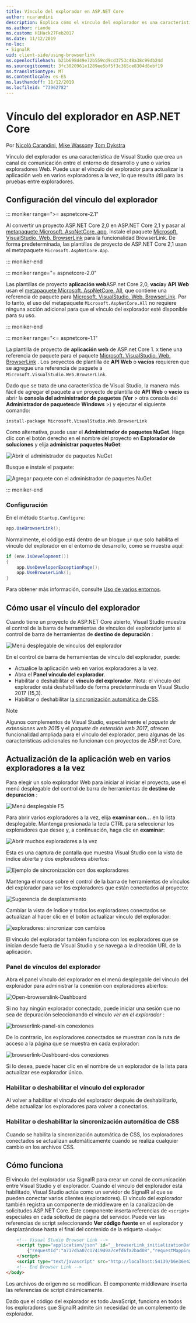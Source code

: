 ```yaml
---
title: Vínculo del explorador en ASP.NET Core
author: ncarandini
description: Explica cómo el vínculo del explorador es una característica de Visual Studio que vincula el entorno de desarrollo con uno o más exploradores Web.
ms.author: riande
ms.custom: H1Hack27Feb2017
ms.date: 11/12/2019
no-loc:
- SignalR
uid: client-side/using-browserlink
ms.openlocfilehash: b21b698d49e72b559cd9cd3753c48a38c99db24d
ms.sourcegitcommit: 3fc3020961e1289ee5bf5f3c365ce8304d8ebf19
ms.translationtype: MT
ms.contentlocale: es-ES
ms.lasthandoff: 11/12/2019
ms.locfileid: "73962782"
---
```

# <a name="browser-link-in-aspnet-core"></a>Vínculo del explorador en ASP.NET Core

Por [Nicolò Carandini](https://github.com/ncarandini), [Mike Wasson](https://github.com/MikeWasson)y [Tom Dykstra](https://github.com/tdykstra)

Vínculo del explorador es una característica de Visual Studio que crea un canal de comunicación entre el entorno de desarrollo y uno o varios exploradores Web. Puede usar el vínculo del explorador para actualizar la aplicación web en varios exploradores a la vez, lo que resulta útil para las pruebas entre exploradores.

## <a name="browser-link-setup"></a>Configuración del vínculo del explorador

::: moniker range=">= aspnetcore-2.1"

Al convertir un proyecto ASP.NET Core 2,0 en ASP.NET Core 2,1 y pasar al [metapaquete Microsoft. AspNetCore. app](xref:fundamentals/metapackage-app), instale el paquete [Microsoft. VisualStudio. Web. BrowserLink](https://www.nuget.org/packages/Microsoft.VisualStudio.Web.BrowserLink/) para la funcionalidad BrowserLink. De forma predeterminada, las plantillas de proyecto de ASP.NET Core 2,1 usan el metapaquete `Microsoft.AspNetCore.App`.

::: moniker-end

::: moniker range="= aspnetcore-2.0"

Las plantillas de proyecto **aplicación web**ASP.net Core 2,0, **vacía**y **API Web** usan el [metapaquete Microsoft. AspNetCore. All](xref:fundamentals/metapackage), que contiene una referencia de paquete para [Microsoft. VisualStudio. Web. BrowserLink](https://www.nuget.org/packages/Microsoft.VisualStudio.Web.BrowserLink/). Por lo tanto, el uso del metapaquete `Microsoft.AspNetCore.All` no requiere ninguna acción adicional para que el vínculo del explorador esté disponible para su uso.

::: moniker-end

::: moniker range="<= aspnetcore-1.1"

La plantilla de proyecto de **aplicación web** de ASP.net Core 1. x tiene una referencia de paquete para el paquete [Microsoft. VisualStudio. Web. BrowserLink](https://www.nuget.org/packages/Microsoft.VisualStudio.Web.BrowserLink/) . Los proyectos de plantilla de **API Web** o **vacíos** requieren que se agregue una referencia de paquete a `Microsoft.VisualStudio.Web.BrowserLink`.

Dado que se trata de una característica de Visual Studio, la manera más fácil de agregar el paquete a un proyecto de plantilla de **API Web** o **vacío** es abrir la **consola del administrador de paquetes** (**Ver** > otra consola del **Administrador de paquetes**de **Windows** >) y ejecutar el siguiente comando:

```console
install-package Microsoft.VisualStudio.Web.BrowserLink
```

Como alternativa, puede usar el **Administrador de paquetes NuGet**. Haga clic con el botón derecho en el nombre del proyecto en **Explorador de soluciones** y elija **administrar paquetes NuGet**:

![Abrir el administrador de paquetes NuGet](using-browserlink/_static/open-nuget-package-manager.png)

Busque e instale el paquete:

![Agregar paquete con el administrador de paquetes NuGet](using-browserlink/_static/add-package-with-nuget-package-manager.png)

::: moniker-end

### <a name="configuration"></a>Configuración

En el método `Startup.Configure`:

```csharp
app.UseBrowserLink();
```

Normalmente, el código está dentro de un bloque `if` que solo habilita el vínculo del explorador en el entorno de desarrollo, como se muestra aquí:

```csharp
if (env.IsDevelopment())
{
    app.UseDeveloperExceptionPage();
    app.UseBrowserLink();
}
```

Para obtener más información, consulte [Uso de varios entornos](xref:fundamentals/environments).

## <a name="how-to-use-browser-link"></a>Cómo usar el vínculo del explorador

Cuando tiene un proyecto de ASP.NET Core abierto, Visual Studio muestra el control de la barra de herramientas de vínculos del explorador junto al control de barra de herramientas de **destino de depuración** :

![Menú desplegable de vínculos del explorador](using-browserlink/_static/browserLink-dropdown-menu.png)

En el control de barra de herramientas de vínculo del explorador, puede:

* Actualice la aplicación web en varios exploradores a la vez.
* Abra el **Panel vínculo del explorador**.
* Habilitar o deshabilitar el **vínculo del explorador**. Nota: el vínculo del explorador está deshabilitado de forma predeterminada en Visual Studio 2017 (15,3).
* Habilitar o deshabilitar [la sincronización automática de CSS](#enable-or-disable-css-auto-sync).

> [!NOTE]
> Algunos complementos de Visual Studio, especialmente el *paquete de extensiones web 2015* y el *paquete de extensión web 2017*, ofrecen funcionalidad ampliada para el vínculo del explorador, pero algunas de las características adicionales no funcionan con proyectos de ASP.net Core.

## <a name="refresh-the-web-app-in-several-browsers-at-once"></a>Actualización de la aplicación web en varios exploradores a la vez

Para elegir un solo explorador Web para iniciar al iniciar el proyecto, use el menú desplegable del control de barra de herramientas de **destino de depuración** :

![Menú desplegable F5](using-browserlink/_static/debug-target-dropdown-menu.png)

Para abrir varios exploradores a la vez, elija **examinar con...** en la lista desplegable. Mantenga presionada la tecla CTRL para seleccionar los exploradores que desee y, a continuación, haga clic en **examinar**:

![Abrir muchos exploradores a la vez](using-browserlink/_static/open-many-browsers-at-once.png)

Esta es una captura de pantalla que muestra Visual Studio con la vista de índice abierta y dos exploradores abiertos:

![Ejemplo de sincronización con dos exploradores](using-browserlink/_static/sync-with-two-browsers-example.png)

Mantenga el mouse sobre el control de la barra de herramientas de vínculos del explorador para ver los exploradores que están conectados al proyecto:

![Sugerencia de desplazamiento](using-browserlink/_static/hoover-tip.png)

Cambiar la vista de índice y todos los exploradores conectados se actualizan al hacer clic en el botón actualizar vínculo del explorador:

![exploradores: sincronizar con cambios](using-browserlink/_static/browsers-sync-to-changes.png)

El vínculo del explorador también funciona con los exploradores que se inician desde fuera de Visual Studio y se navega a la dirección URL de la aplicación.

### <a name="the-browser-link-dashboard"></a>Panel de vínculos del explorador

Abra el panel vínculo del explorador en el menú desplegable del vínculo del explorador para administrar la conexión con exploradores abiertos:

![Open-browserslink-Dashboard](using-browserlink/_static/open-browserlink-dashboard.png)

Si no hay ningún explorador conectado, puede iniciar una sesión que no sea de depuración seleccionando el vínculo *ver en el explorador* :

![browserlink-panel-sin conexiones](using-browserlink/_static/browserlink-dashboard-no-connections.png)

De lo contrario, los exploradores conectados se muestran con la ruta de acceso a la página que se muestra en cada explorador:

![browserlink-Dashboard-dos conexiones](using-browserlink/_static/browserlink-dashboard-two-connections.png)

Si lo desea, puede hacer clic en el nombre de un explorador de la lista para actualizar ese explorador único.

### <a name="enable-or-disable-browser-link"></a>Habilitar o deshabilitar el vínculo del explorador

Al volver a habilitar el vínculo del explorador después de deshabilitarlo, debe actualizar los exploradores para volver a conectarlos.

### <a name="enable-or-disable-css-auto-sync"></a>Habilitar o deshabilitar la sincronización automática de CSS

Cuando se habilita la sincronización automática de CSS, los exploradores conectados se actualizan automáticamente cuando se realiza cualquier cambio en los archivos CSS.

## <a name="how-it-works"></a>Cómo funciona

El vínculo del explorador usa SignalR para crear un canal de comunicación entre Visual Studio y el explorador. Cuando el vínculo del explorador está habilitado, Visual Studio actúa como un servidor de SignalR al que se pueden conectar varios clientes (exploradores). El vínculo del explorador también registra un componente de middleware en la canalización de solicitudes ASP.NET Core. Este componente inserta referencias de `<script>` especiales en cada solicitud de página del servidor. Puede ver las referencias de script seleccionando **Ver código fuente** en el explorador y desplazándose hasta el final del contenido de la etiqueta `<body>`:

```html
    <!-- Visual Studio Browser Link -->
    <script type="application/json" id="__browserLink_initializationData">
        {"requestId":"a717d5a07c1741949a7cefd6fa2bad08","requestMappingFromServer":false}
    </script>
    <script type="text/javascript" src="http://localhost:54139/b6e36e429d034f578ebccd6a79bf19bf/browserLink" async="async"></script>
    <!-- End Browser Link -->
</body>
```

Los archivos de origen no se modifican. El componente middleware inserta las referencias de script dinámicamente.

Dado que el código del explorador es todo JavaScript, funciona en todos los exploradores que SignalR admite sin necesidad de un complemento de explorador.
